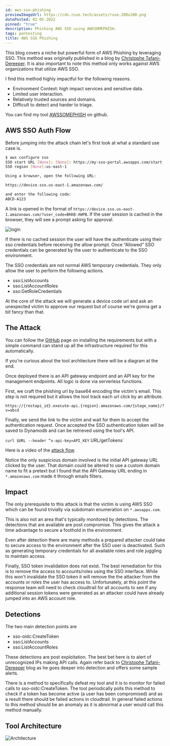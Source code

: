 ```yaml
---
id: aws-sso-phishing
previewImageUrl: https://cdn.ruse.tech/assets/ruse-200x200.png
datePosted: 02-05-2022
pinned: "true"
description: Phishing AWS SSO using AWSSOMEPHISH.
tags: pentesting
title: AWS SSO Phishing
---
```


This blog covers a niche but powerful form of AWS Phishing by leveraging SSO. This method was originally published in a blog by [Christophe Tafani-Dereeper](https://blog.christophetd.fr/phishing-for-aws-credentials-via-aws-sso-device-code-authentication/). It is also important to note this method only works against AWS organizations that utilize AWS SSO.

I find this method highly impactful for the following reasons.

- Environment Context: high impact services and sensitive data.
- Limited user interaction.
- Relatively trusted sources and domains.
- Difficult to detect and harder to triage.

You can find my tool [AWSSOMEPHISH](https://github.com/sebastian-mora/awsssome_phish) on github.

## AWS SSO Auth Flow

Before jumping into the attack chain let's first look at what a standard use case is.

```bash
$ aws configure sso
SSO start URL [None]: [None]: https://my-sso-portal.awsapps.com/start
SSO region [None]:us-east-1

Using a browser, open the following URL:

https://device.sso.us-east-1.amazonaws.com/

and enter the following code:
ABCD-A123
```

A link is opened in the format of `https://device.sso.us-east-1.amazonaws.com/?user_code=BKKB-XWPB`. If the user session is cached in the browser, they will see a prompt asking for approval.

![login](https://cdn.ruse.tech/imgs/awssomephish/login.png)

If there is no cached session the user will have the authenticate using their sso credentials before receiving the allow prompt. Once “Allowed” SSO credentials can be generated by the user to authenticate to the SSO environment.

The SSO credentials are not normal AWS temporary credentials. They only allow the user to perform the following actions.

- sso:ListAccounts
- sso:ListAccountRoles
- sso:GetRoleCredentials

At the core of the attack we will generate a device code url and ask an unexpected victim to approve our request but of course we're gonna get a bit fancy than that.

## The Attack

You can follow the [GitHub](https://github.com/sebastian-mora/awsssome_phish) page on installing the requirements but with a simple command can stand up all the infrastructure required for this automatically.

If you're curious about the tool architecture there will be a diagram at the end.

Once deployed there is an API gateway endpoint and an API key for the management endpoints. All logic is done via serverless functions.

First, we craft the phishing url by base64 encoding the victim's email. This step is not required but it allows the tool track each url click by an attribute.

`https://{restapi_id}.execute-api.{region}.amazonaws.com/{stage_name}/?v=abcd`

Finally, we send the link to the victim and wait for them to accept the authentication request. Once accepted the SSO authentication token will be saved to Dynamodb and can be retrieved using the tool's API.

`curl $URL --header “x-api-key=API_KEY` URL/getTokens`

Here is a video of the [attack flow](http://www.youtube.com/watch?v=LtwLd4R5jsY).

Notice the only suspicious domain involved is the initial API gateway URL clicked by the user. That domain could be altered to use a custom domain name to fit a pretext but I found that the API Gateway URL ending in `*.amazonaws.com` made it through emails filters.

## Impact

The only prerequisite to this attack is that the victim is using AWS SSO which can be found trivially via subdomain enumeration on `*.awsapps.com`.

This is also not an area that's typically monitored by detections. The detections that are available are post compromise. This gives the attack a time advantage to secure a foothold in the environment.

Even after detection there are many methods a prepared attacker could take to secure access to the environment after the SSO user is deactivated. Such as generating temporary credentials for all available roles and role juggling to maintain access.

Finally, SSO token invalidation does not exist. The best remediation for this is to remove the access to accounts/roles using the SSO interface. While this won't invalidate the SSO token it will remove the the attacker from the accounts or roles the user has access to. Unfortunately, at this point the response team will need to check cloudtrail for all accounts to see if any additional session tokens were generated as an attacker could have already jumped into an AWS account role.

## Detections

The two main detection points are

- sso-oidc:CreateToken
- sso:ListAccounts
- sso:ListAccountRoles

These detections are post exploitation. The best bet here is to alert of unrecognized IPs making API calls. Again refer back to [Christophe Tafani-Dereeper](https://blog.christophetd.fr/phishing-for-aws-credentials-via-aws-sso-device-code-authentication/) blog as he goes deeper into detection and offers some sample alerts.

There is a method to specifically defeat my tool and it is to monitor for failed calls to sso-oidc:CreateToken. The tool periodically polls this method to check if a token has become active (a user has been compromised) and as a result there should be failed actions in cloudtrail. In general failed actions to this method should be an anomaly as it is abnormal a user would call this method manually.

## Tool Architecture

![Architecture](https://cdn.ruse.tech/imgs/awssomephish/arch.png)

